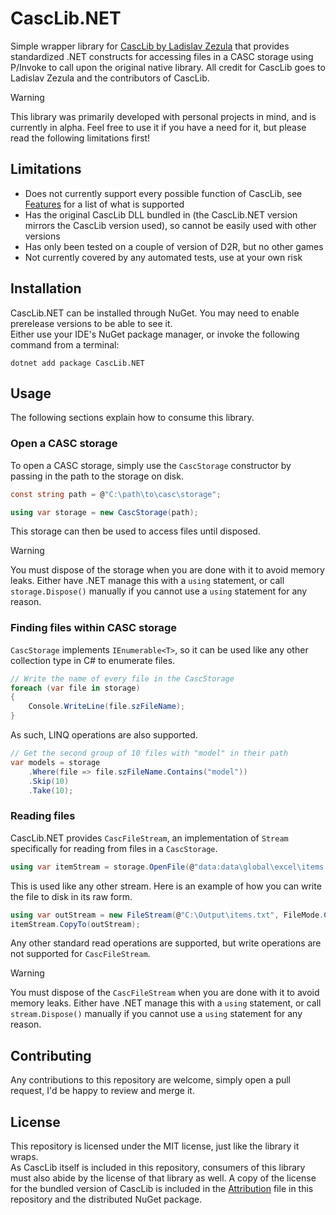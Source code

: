 # CascLib.NET

Simple wrapper library for [CascLib by Ladislav Zezula](https://github.com/ladislav-zezula/CascLib) that provides
standardized .NET constructs for accessing files in a CASC storage using P/Invoke to call upon the original
native library. All credit for CascLib goes to Ladislav Zezula and the contributors of CascLib.

> [!WARNING]  
> This library was primarily developed with personal projects in mind, and is currently in alpha. Feel free to
> use it if you have a need for it, but please read the following limitations first!

## Limitations

* Does not currently support every possible function of CascLib, see [Features](#Features)
  for a list of what is supported
* Has the original CascLib DLL bundled in (the CascLib.NET version mirrors the CascLib version used), 
  so cannot be easily used with other versions
* Has only been tested on a couple of version of D2R, but no other games
* Not currently covered by any automated tests, use at your own risk


## Installation

CascLib.NET can be installed through NuGet. You may need to enable prerelease versions to be able to see it.  
Either use your IDE's NuGet package manager, or invoke the following command from a terminal:
```
dotnet add package CascLib.NET
```

## Usage

The following sections explain how to consume this library.


### Open a CASC storage

To open a CASC storage, simply use the `CascStorage` constructor by passing in the path to the storage on disk.

```csharp
const string path = @"C:\path\to\casc\storage";

using var storage = new CascStorage(path);
```

This storage can then be used to access files until disposed.

> [!WARNING]  
> You must dispose of the storage when you are done with it to avoid memory leaks. Either have .NET manage this with
> a `using` statement, or call `storage.Dispose()` manually if you cannot use a `using` statement for any reason.


### Finding files within CASC storage

`CascStorage` implements `IEnumerable<T>`, so it can be used like any other collection type in C# to enumerate files.

```csharp
// Write the name of every file in the CascStorage
foreach (var file in storage)
{
    Console.WriteLine(file.szFileName);
}
```

As such, LINQ operations are also supported.

```csharp
// Get the second group of 10 files with "model" in their path
var models = storage
    .Where(file => file.szFileName.Contains("model"))
    .Skip(10)
    .Take(10);
```

### Reading files

CascLib.NET provides `CascFileStream`, an implementation of `Stream` specifically for reading from files 
in a `CascStorage`.

```csharp
using var itemStream = storage.OpenFile(@"data:data\global\excel\items.txt");
```

This is used like any other stream. Here is an example of how you can write the file to disk in its raw form.

```csharp
using var outStream = new FileStream(@"C:\Output\items.txt", FileMode.Create, FileAccess.Write);
itemStream.CopyTo(outStream);
```

Any other standard read operations are supported, but write operations are not supported for `CascFileStream`.

> [!WARNING]  
> You must dispose of the `CascFileStream` when you are done with it to avoid memory leaks. Either have .NET manage this
> with a `using` statement, or call `stream.Dispose()` manually if you cannot use a `using` statement for any reason.


## Contributing

Any contributions to this repository are welcome, simply open a pull request, I'd be happy to review and merge it.


## License

This repository is licensed under the MIT license, just like the library it wraps.  
As CascLib itself is included in this repository, consumers of this library must also abide by the license of that
library as well. A copy of the license for the bundled version of CascLib is included in the
[Attribution](ATTRIBUTION.md) file in this repository and the distributed NuGet package.
